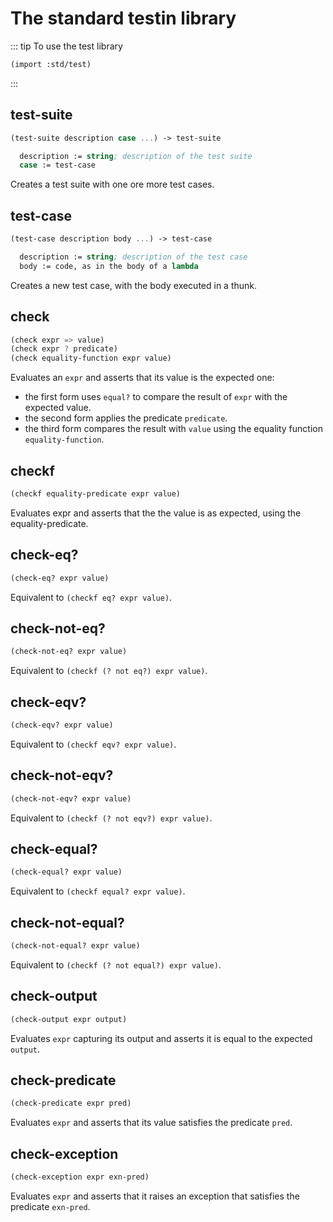 # The standard testin library

::: tip To use the test library
```scheme
(import :std/test)
```
:::

## test-suite
```scheme
(test-suite description case ...) -> test-suite

  description := string; description of the test suite
  case := test-case
```

Creates a test suite with one ore more test cases.

## test-case
```scheme
(test-case description body ...) -> test-case

  description := string; description of the test case
  body := code, as in the body of a lambda
```

Creates a new test case, with the body executed in a thunk.

## check
```scheme
(check expr => value)
(check expr ? predicate)
(check equality-function expr value)
```

Evaluates an `expr` and asserts that its value is the expected one:
- the first form uses `equal?` to compare the result of `expr` with the expected value.
- the second form applies the predicate `predicate`.
- the third form compares the result with `value` using the equality function `equality-function`.


## checkf
```scheme
(checkf equality-predicate expr value)
```

Evaluates expr and asserts that the the value is as expected, using the equality-predicate.

## check-eq?
```scheme
(check-eq? expr value)
```

Equivalent to `(checkf eq? expr value)`.

## check-not-eq?
```scheme
(check-not-eq? expr value)
```

Equivalent to `(checkf (? not eq?) expr value)`.

## check-eqv?
```scheme
(check-eqv? expr value)
```

Equivalent to `(checkf eqv? expr value)`.


## check-not-eqv?
```scheme
(check-not-eqv? expr value)
```

Equivalent to `(checkf (? not eqv?) expr value)`.


## check-equal?
```scheme
(check-equal? expr value)
```

Equivalent to `(checkf equal? expr value)`.


## check-not-equal?
```scheme
(check-not-equal? expr value)
```

Equivalent to `(checkf (? not equal?) expr value)`.

## check-output
```scheme
(check-output expr output)
```

Evaluates `expr` capturing its output and asserts it is equal to the expected `output`.

## check-predicate
```scheme
(check-predicate expr pred)
```

Evaluates `expr` and asserts that its value satisfies the predicate `pred`.

## check-exception
```scheme
(check-exception expr exn-pred)
```

Evaluates `expr` and asserts that it raises an exception that satisfies the predicate `exn-pred`.
